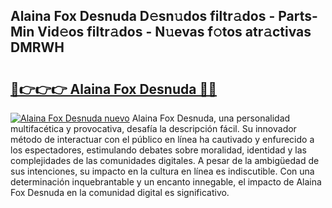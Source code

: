 ## Alaina Fox Desnuda D𝚎sn𝚞dos filtr𝚊dos - Parts-Min Vid𝚎os filtr𝚊dos - N𝚞evas f𝚘tos atr𝚊ctivas DMRWH

# <h2><a href="http://mb4db0.tromn.icu/?c=Alaina+Fox+Desnuda">🔗👉👉👉 Alaina Fox Desnuda 🔗🔗</a></h2>

[![Alaina Fox Desnuda nuevo](https://i.imgur.com/pEAQMta.gif)](http://mb4db0.tromn.icu/?c=Alaina+Fox+Desnuda)
Alaina Fox Desnuda, una personalidad multifacética y provocativa, desafía la descripción fácil. Su innovador método de interactuar con el público en línea ha cautivado y enfurecido a los espectadores, estimulando debates sobre moralidad, identidad y las complejidades de las comunidades digitales. A pesar de la ambigüedad de sus intenciones, su impacto en la cultura en línea es indiscutible. Con una determinación inquebrantable y un encanto innegable, el impacto de Alaina Fox Desnuda en la comunidad digital es significativo.
